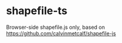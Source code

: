 # shapefile-ts
Browser-side shapefile.js only, based on https://github.com/calvinmetcalf/shapefile-js
